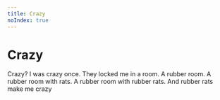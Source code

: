 ```yaml
---
title: Crazy
noIndex: true
---
```

# Crazy
Crazy? I was crazy once. They locked me in a room. A rubber room. A rubber room with rats. A rubber room with rubber rats. And rubber rats make me crazy